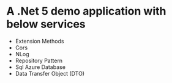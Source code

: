 # A .Net 5 demo application with below services
- Extension Methods
- Cors
- NLog
- Repository Pattern
- Sql Azure Database
- Data Transfer Object (DTO)
